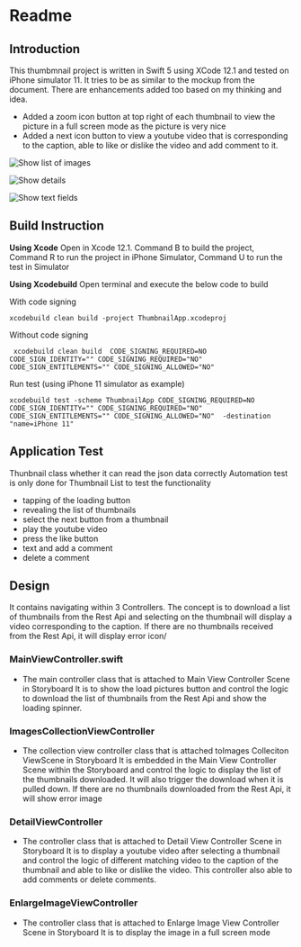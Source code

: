 
# Readme 
## Introduction
This thumbmnail project is written in Swift 5 using XCode 12.1 and tested on iPhone simulator 11. It tries to be as similar to the mockup from the document. There are enhancements added too based on my thinking and idea.
- Added a zoom icon button at top right of each thumbnail to view the picture in a full screen mode as the picture is very nice
- Added a next icon button to view a youtube video that is corresponding to the caption, able to like or dislike the video and add comment to it. 

![Show list of images](https://github.com/leonltl/ThumbnailApp/blob/main/Show_list_of_images.png) 
<!-- .element style="height:50%" -->
![Show details](https://github.com/leonltl/ThumbnailApp/blob/main/Show_details.png) 
<!-- .element style="height:50%" -->
![Show text fields](https://github.com/leonltl/ThumbnailApp/blob/main/Show_text_fields.png) 
<!-- .element style="height:50%" -->

## Build Instruction
**Using Xcode**
Open in Xcode 12.1. 
Command B to build the project, Command R to run the project in iPhone Simulator, Command U to run the test in Simulator 

**Using Xcodebuild**
Open terminal and execute the below code to build 

With code signing
 ```
 xcodebuild clean build -project ThumbnailApp.xcodeproj
```

Without code signing
```
 xcodebuild clean build  CODE_SIGNING_REQUIRED=NO CODE_SIGN_IDENTITY="" CODE_SIGNING_REQUIRED="NO" CODE_SIGN_ENTITLEMENTS="" CODE_SIGNING_ALLOWED="NO"
 ```
 
Run test (using iPhone 11 simulator as example)
```
xcodebuild test -scheme ThumbnailApp CODE_SIGNING_REQUIRED=NO CODE_SIGN_IDENTITY="" CODE_SIGNING_REQUIRED="NO" CODE_SIGN_ENTITLEMENTS="" CODE_SIGNING_ALLOWED="NO"  -destination "name=iPhone 11"
```
## Application Test
Thunbnail class whether it can read the json data correctly
Automation test is only done for Thumbnail List to test the functionality
- tapping of the loading button 
- revealing the list of thumbnails
- select the next button from a thumbnail
- play the youtube video
- press the like button
- text and add a comment
- delete a comment



## Design
It contains navigating within 3 Controllers. The concept is to download a list of thumbnails from the Rest Api and selecting on the thumbnail will display a video corresponding to the caption. If there are no thumbnails received from the Rest Api, it will display error icon/  

### MainViewController.swift
- The main controller class that is attached to Main View Controller Scene in Storyboard
It is to show the load pictures button and control the logic to download the list of thumbnails from the Rest Api and show the loading spinner.

### ImagesCollectionViewController
- The collection view controller class that is attached toImages Colleciton ViewScene in Storyboard
It is embedded in the Main View Controller Scene within the Storyboard and control the logic to display the list of the thumbnails downloaded. It will also trigger the download when it is pulled down. If there are no thumbnails downloaded from the Rest Api, it will show error image

### DetailViewController
-  The controller class that is attached to Detail View Controller Scene in Storyboard 
It is to display a youtube video after selecting a thumbnail and control the logic of different matching video to the caption of the thumbnail and able to like or dislike the video. This controller also able to add comments or delete comments. 

### EnlargeImageViewController
-  The controller class that is attached to Enlarge Image View Controller Scene in Storyboard 
It is to display the image in a full screen mode  

